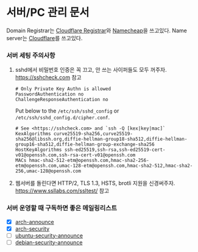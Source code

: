 서버/PC 관리 문서
========
Domain Registrar는 [Cloudflare Registrar]와 [Namecheap]을 쓰고있다. Name
server는 [Cloudflare]를 쓰고있다.

[Cloudflare Registrar]: https://www.cloudflare.com/products/registrar/
[Namecheap]: https://www.namecheap.com/
[Cloudflare]: https://www.cloudflare.com/

### 서버 세팅 주의사항
1.  sshd에서 비밀번호 인증은 꼭 끄고, 안 쓰는 사이퍼들도 모두 꺼주자.
    https://sshcheck.com 참고

    ```
    # Only Private Key Authn is allowed
    PasswordAuthentication no
    ChallengeResponseAuthentication no
    ```

    Put below to the `/etc/ssh/sshd_config` or `/etc/ssh/sshd_config.d/cipher.conf`.

    ```
    # See <https://sshcheck.com> and `ssh -Q [kex|key|mac]`
    KexAlgorithms curve25519-sha256,curve25519-sha256@libssh.org,diffie-hellman-group18-sha512,diffie-hellman-group16-sha512,diffie-hellman-group-exchange-sha256
    HostKeyAlgorithms ssh-ed25519,ssh-rsa,ssh-ed25519-cert-v01@openssh.com,ssh-rsa-cert-v01@openssh.com
    MACs hmac-sha2-512-etm@openssh.com,hmac-sha2-256-etm@openssh.com,umac-128-etm@openssh.com,hmac-sha2-512,hmac-sha2-256,umac-128@openssh.com
    ```

1.  웹서버를 돌린다면 HTTP/2, TLS 1.3, HSTS, brotli 지원을 신경써주자.
    https://www.ssllabs.com/ssltest/ 참고

### 서버 운영할 때 구독하면 좋은 메일링리스트
- [x] [arch-announce](https://lists.archlinux.org/listinfo/arch-announce)
- [x] [arch-security](https://lists.archlinux.org/listinfo/arch-security)
- [ ] [ubuntu-security-announce](https://lists.ubuntu.com/mailman/listinfo/ubuntu-security-announce)
- [ ] [debian-security-announce](https://lists.debian.org/debian-security-announce/)
